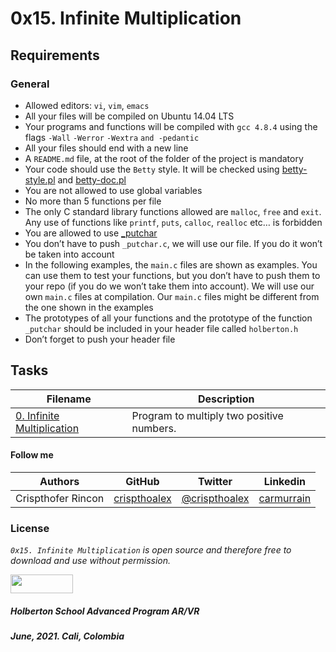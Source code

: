 # 0x15. Infinite Multiplication

## Requirements

### General

<ul>
    <li>Allowed editors: <code>vi</code>, <code>vim</code>, <code>emacs</code></li>
    <li>All your files will be compiled on Ubuntu 14.04 LTS</li>
    <li>Your programs and functions will be compiled with <code>gcc 4.8.4</code> using the flags <code>-Wall</code> <code>-Werror</code> <code>-Wextra</code> <code>and -pedantic</code> </li>
    <li>All your files should end with a new line</li>
    <li>A <code>README.md</code> file, at the root of the folder of the project is mandatory</li>
    <li>Your code should use the <code>Betty</code> style. It will be checked using <a href="https://github.com/holbertonschool/Betty/blob/master/betty-style.pl" title="betty-style.pl" target="_blank">betty-style.pl</a> and <a href="https://github.com/holbertonschool/Betty/blob/master/betty-doc.pl" title="betty-doc.pl" target="_blank">betty-doc.pl</a></li>
    <li>You are not allowed to use global variables</li>
    <li>No more than 5 functions per file</li>
    <li>The only C standard library functions allowed are <code>malloc</code>, <code>free</code> and <code>exit</code>. Any use of functions like <code>printf</code>, <code>puts</code>, <code>calloc</code>, <code>realloc</code> etc… is forbidden</li>
    <li>You are allowed to use <a href="https://github.com/holbertonschool/_putchar.c/blob/master/_putchar.c" title="_putchar" target="_blank">_putchar</a></li>
    <li>You don’t have to push <code>_putchar.c</code>, we will use our file. If you do it won’t be taken into account</li>
    <li>In the following examples, the <code>main.c</code> files are shown as examples. You can use them to test your functions, but you don’t have to push them to your repo (if you do we won’t take them into account). We will use our own <code>main.c</code> files at compilation. Our <code>main.c</code> files might be different from the one shown in the examples</li>
    <li>The prototypes of all your functions and the prototype of the function <code>_putchar</code> should be included in your header file called <code>holberton.h</code></li>
    <li>Don’t forget to push your header file</li>
</ul>

## Tasks

| **Filename** | **Description** |
|---|---|
| [0. Infinite Multiplication](./0-mul.c) | Program to multiply two positive numbers. |

#### Follow me

| Authors | GitHub | Twitter | Linkedin |
| :---: | :---: | :---: | :---: |
| Crispthofer Rincon | [crispthoalex](https://github.com/crispthoalex) | [@crispthoalex](https://twitter.com/crispthoalex) | [carmurrain](https://www.linkedin.com/in/carmurrain) |

### License
*`0x15. Infinite Multiplication` is open source and therefore free to download and use without permission.*

<a href="url"><img src="https://www.holbertonschool.com/holberton-logo.png" align="middle" width="100" height="30"></a>

##### Holberton School  Advanced Program  AR/VR
##### June, 2021. Cali, Colombia